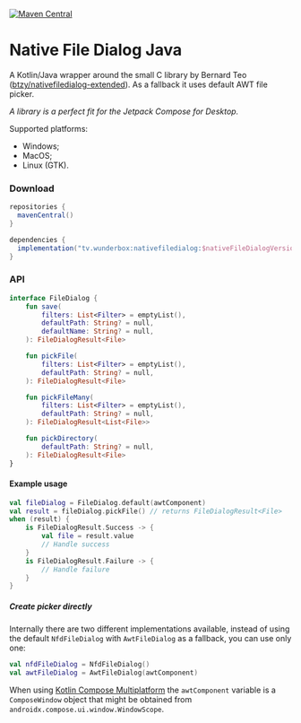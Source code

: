 [![Maven Central](https://maven-badges.herokuapp.com/maven-central/tv.wunderbox/nativefiledialog/badge.svg)](https://maven-badges.herokuapp.com/maven-central/tv.wunderbox/nativefiledialog)

# Native File Dialog Java

A Kotlin/Java wrapper around the small C library by Bernard Teo ([btzy/nativefiledialog-extended](https://github.com/btzy/nativefiledialog-extended)). 
As a fallback it uses default AWT file picker.

*A library is a perfect fit for the Jetpack Compose for Desktop.*

Supported platforms: 
- Windows;
- MacOS;
- Linux (GTK).

### Download

```groovy
repositories {
  mavenCentral()
}

dependencies {
  implementation("tv.wunderbox:nativefiledialog:$nativeFileDialogVersion")
}
```

### API

```kotlin
interface FileDialog {
    fun save(
        filters: List<Filter> = emptyList(),
        defaultPath: String? = null,
        defaultName: String? = null,
    ): FileDialogResult<File>

    fun pickFile(
        filters: List<Filter> = emptyList(),
        defaultPath: String? = null,
    ): FileDialogResult<File>

    fun pickFileMany(
        filters: List<Filter> = emptyList(),
        defaultPath: String? = null,
    ): FileDialogResult<List<File>>

    fun pickDirectory(
        defaultPath: String? = null,
    ): FileDialogResult<File>
}
```

#### Example usage
```kotlin
val fileDialog = FileDialog.default(awtComponent)
val result = fileDialog.pickFile() // returns FileDialogResult<File>
when (result) {
    is FileDialogResult.Success -> {
        val file = result.value
        // Handle success
    }
    is FileDialogResult.Failure -> {
        // Handle failure
    }
}
```

##### Create picker directly
Internally there are two different implementations available,
instead of using the default `NfdFileDialog` with `AwtFileDialog` as 
a fallback, you can use only one:

```kotlin
val nfdFileDialog = NfdFileDialog()
val awtFileDialog = AwtFileDialog(awtComponent)
```

When using [Kotlin Compose Multiplatform](https://github.com/JetBrains/compose-multiplatform) the `awtComponent` variable is a `ComposeWindow` object that might be obtained from `androidx.compose.ui.window.WindowScope`. 
